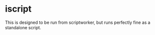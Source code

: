 iscript
=======

This is designed to be run from scriptworker, but runs perfectly fine as a standalone script.
